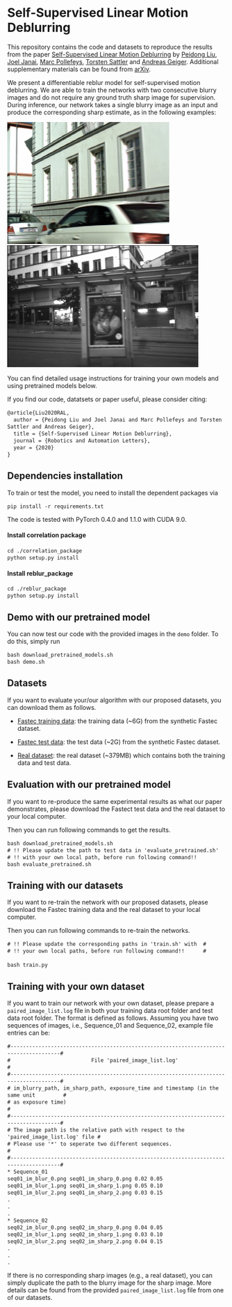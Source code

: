 # Self-Supervised Linear Motion Deblurring

This repository contains the code and datasets to reproduce the results from the
paper [Self-Supervised Linear Motion Deblurring](http://people.inf.ethz.ch/liup/documents/myPapers/2020_ral_selfDeblur_final.pdf) by [Peidong Liu](http://people.inf.ethz.ch/liup/), 
[Joel Janai](https://www.is.mpg.de/person/jjanai), [Marc Pollefeys](https://inf.ethz.ch/personal/marc.pollefeys/),
[Torsten Sattler](https://www.chalmers.se/en/Staff/Pages/torsat.aspx) and
[Andreas Geiger](http://www.cvlibs.net/). Additional supplementary materials can be found from [arXiv](https://arxiv.org/abs/2002.04070).

We present a differentiable reblur model for self-supervised motion
deblurring. We are able to train the networks with two consecutive
blurry images and do not require any ground truth sharp image for
supervision. During inference, our network takes a single blurry image
as an input and produce the corresponding sharp estimate, as in the
following examples:

<img src="teaser_img/fastec.gif" height="280px"/> <img src="teaser_img/real.gif" height="280px"/>

You can find detailed usage instructions for training your own models
and using pretrained models below.

If you find our code, datatsets or paper useful, please consider citing:
```
@article{Liu2020RAL,
  author = {Peidong Liu and Joel Janai and Marc Pollefeys and Torsten Sattler and Andreas Geiger},
  title = {Self-Supervised Linear Motion Deblurring},
  journal = {Robotics and Automation Letters},
  year = {2020}
}
```

## Dependencies installation
To train or test the model, you need to install the dependent packages via
```
pip install -r requirements.txt
```
The code is tested with PyTorch 0.4.0 and 1.1.0 with CUDA 9.0.

#### Install correlation package
```
cd ./correlation_package
python setup.py install
```

#### Install reblur_package
```
cd ./reblur_package
python setup.py install
```

## Demo with our pretrained model
You can now test our code with the provided images in the `demo` folder.
To do this, simply run
```
bash download_pretrained_models.sh
bash demo.sh
```

## Datasets
If you want to evaluate your/our algorithm with our proposed datasets, you
can download them as follows.

* [Fastec training data](https://drive.google.com/open?id=1tt2sVXaGKffE1zEh0Z0pS_ecFFDP6cBn):
  the training data (~6G) from the synthetic Fastec dataset.

* [Fastec test data](https://drive.google.com/open?id=1Duf_lVR5zqSPGB1feghWyzQ5IDxrabZU):
  the test data (~2G) from the synthetic Fastec dataset.

* [Real dataset](https://drive.google.com/open?id=1TlfY276GyJ3XoSQUmru9Lz-WKFYX7y7l):
  the real dataset (~379MB) which contains both the training data and test data.

## Evaluation with our pretrained model
If you want to re-produce the same experimental results as what our paper demonstrates,
please download the Fastect test data and the real dataset to your local computer.

Then you can run following commands to get the results.
```
bash download_pretrained_models.sh
# !! Please update the path to test data in 'evaluate_pretrained.sh'
# !! with your own local path, before run following command!!
bash evaluate_pretrained.sh
```

## Training with our datasets
If you want to re-train the network with our proposed datasets, please download
the Fastec training data and the real dataset to your local computer.

Then you can run following commands to re-train the networks.
```
# !! Please update the corresponding paths in 'train.sh' with  #
# !! your own local paths, before run following command!!      #

bash train.py
```

## Training with your own dataset
If you want to train our network with your own dataset, please prepare a
`paired_image_list.log` file in both your training data root folder and
test data root folder. The format is defined as follows. Assuming you have
two sequences of images, i.e., Sequence_01 and Sequence_02, example file
entries can be:
```
#--------------------------------------------------------------------------------------#
#                          File 'paired_image_list.log'                                #
#--------------------------------------------------------------------------------------#
# im_blurry_path, im_sharp_path, exposure_time and timestamp (in the same unit         #
# as exposure time)                                                                    #
#--------------------------------------------------------------------------------------#
# The image path is the relative path with respect to the 'paired_image_list.log' file #
# Please use '*' to seperate two different sequences.                                  #
#--------------------------------------------------------------------------------------#
* Sequence_01
seq01_im_blur_0.png seq01_im_sharp_0.png 0.02 0.05
seq01_im_blur_1.png seq01_im_sharp_1.png 0.05 0.10
seq01_im_blur_2.png seq01_im_sharp_2.png 0.03 0.15
.
.
.
* Sequence_02
seq02_im_blur_0.png seq02_im_sharp_0.png 0.04 0.05
seq02_im_blur_1.png seq02_im_sharp_1.png 0.03 0.10
seq02_im_blur_2.png seq02_im_sharp_2.png 0.04 0.15
.
.
.
```
If there is no corresponding sharp images (e.g., a real dataset), you can simply duplicate the path to the
blurry image for the sharp image. More details can be found from the provided `paired_image_list.log` file
from one of our datasets.

